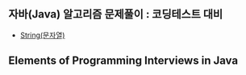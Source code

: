 ## 자바(Java) 알고리즘 문제풀이 : 코딩테스트 대비

-   [String(문자열)](https://github.com/kses1010/cs-hitchhiker/tree/master/algorithms/javaalgo/src/main/java/chapter1)

## Elements of Programming Interviews in Java
